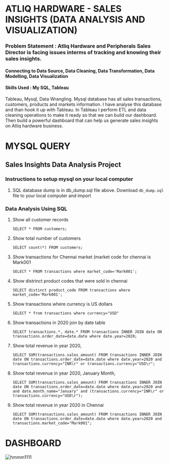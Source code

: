 # ATLIQ HARDWARE - SALES INSIGHTS (DATA ANALYSIS AND VISUALIZATION)
### Problem Statement : Atliq Hardware and Peripherals Sales Director is facing issues interms of tracking and knowing their sales insights.

#### Connecting to Data Source, Data Cleaning, Data Transformation, Data Modelling, Data Visualization
#### Skills Used : My SQL, Tableau
Tableau, Mysql, Data Wrangling.
Mysql database has all sales transactions, customers, products and markets information. I have analyse this database and than hook it up with Tableau. In Tableau I perform ETL and data cleaning operations to make it ready so that we can build our dashboard. Then build a powerful dashboard that can help us generate sales insights on Atliq hardware business.

# MYSQL QUERY 
## Sales Insights Data Analysis Project

### Instructions to setup mysql on your local computer

1. SQL database dump is in db_dump.sql file above. Download `db_dump.sql` file to your local computer and import

### Data Analysis Using SQL

1. Show all customer records

    `SELECT * FROM customers;`

1. Show total number of customers

    `SELECT count(*) FROM customers;`

1. Show transactions for Chennai market (market code for chennai is Mark001

    `SELECT * FROM transactions where market_code='Mark001';`

1. Show distrinct product codes that were sold in chennai

    `SELECT distinct product_code FROM transactions where market_code='Mark001';`

1. Show transactions where currency is US dollars

    `SELECT * from transactions where currency="USD"`

1. Show transactions in 2020 join by date table

    `SELECT transactions.*, date.* FROM transactions INNER JOIN date ON transactions.order_date=date.date where date.year=2020;`

1. Show total revenue in year 2020,

    `SELECT SUM(transactions.sales_amount) FROM transactions INNER JOIN date ON transactions.order_date=date.date where date.year=2020 and transactions.currency="INR\r" or transactions.currency="USD\r";`
	
1. Show total revenue in year 2020, January Month,

    `SELECT SUM(transactions.sales_amount) FROM transactions INNER JOIN date ON transactions.order_date=date.date where date.year=2020 and and date.month_name="January" and (transactions.currency="INR\r" or transactions.currency="USD\r");`

1. Show total revenue in year 2020 in Chennai

    `SELECT SUM(transactions.sales_amount) FROM transactions INNER JOIN date ON transactions.order_date=date.date where date.year=2020
and transactions.market_code="Mark001";`


# DASHBOARD
![hmmm1111](https://user-images.githubusercontent.com/48179170/134302103-e9648e5e-4762-4655-b7c5-b69a99497e48.png)

